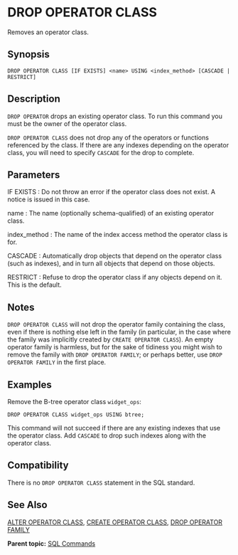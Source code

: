 # DROP OPERATOR CLASS 

Removes an operator class.

## Synopsis 

``` {#sql_command_synopsis}
DROP OPERATOR CLASS [IF EXISTS] <name> USING <index_method> [CASCADE | RESTRICT]
```

## Description 

`DROP OPERATOR` drops an existing operator class. To run this command you must be the owner of the operator class.

`DROP OPERATOR CLASS` does not drop any of the operators or functions referenced by the class. If there are any indexes depending on the operator class, you will need to specify `CASCADE` for the drop to complete.

## Parameters 

IF EXISTS
:   Do not throw an error if the operator class does not exist. A notice is issued in this case.

name
:   The name \(optionally schema-qualified\) of an existing operator class.

index\_method
:   The name of the index access method the operator class is for.

CASCADE
:   Automatically drop objects that depend on the operator class \(such as indexes\), and in turn all objects that depend on those objects.

RESTRICT
:   Refuse to drop the operator class if any objects depend on it. This is the default.

## Notes

`DROP OPERATOR CLASS` will not drop the operator family containing the class, even if there is nothing else left in the family \(in particular, in the case where the family was implicitly created by `CREATE OPERATOR CLASS`\). An empty operator family is harmless, but for the sake of tidiness you might wish to remove the family with `DROP OPERATOR FAMILY`; or perhaps better, use `DROP OPERATOR FAMILY` in the first place.

## Examples 

Remove the B-tree operator class `widget_ops`:

```
DROP OPERATOR CLASS widget_ops USING btree;
```

This command will not succeed if there are any existing indexes that use the operator class. Add `CASCADE` to drop such indexes along with the operator class.

## Compatibility 

There is no `DROP OPERATOR CLASS` statement in the SQL standard.

## See Also 

[ALTER OPERATOR CLASS](ALTER_OPERATOR_CLASS.html), [CREATE OPERATOR CLASS](CREATE_OPERATOR_CLASS.html), [DROP OPERATOR FAMILY](DROP_OPERATOR_FAMILY.html)

**Parent topic:** [SQL Commands](../sql_commands/sql_ref.html)

